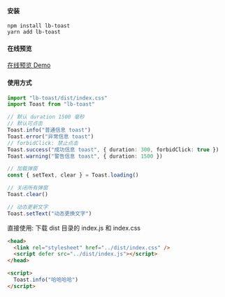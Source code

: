 #### 安装

```shell
npm install lb-toast
yarn add lb-toast
```

#### 在线预览
[在线预览 Demo](https://lb-tools.github.io/lb-toast/)

#### 使用方式

```typescript
import "lb-toast/dist/index.css"
import Toast from "lb-toast"

// 默认 duration 1500 毫秒
// 默认可点击
Toast.info("普通信息 toast")
Toast.error("异常信息 toast")
// forbidClick: 禁止点击
Toast.success("成功信息 toast", { duration: 300, forbidClick: true })
Toast.warning("警告信息 toast", { duration: 1500 })

// 加载弹窗
const { setText, clear } = Toast.loading()

// 关闭所有弹窗
Toast.clear()

// 动态更新文字
Toast.setText("动态更换文字")
```

直接使用: 下载 dist 目录的 index.js 和 index.css

```html
<head>
  <link rel="stylesheet" href="../dist/index.css" />
  <script defer src="../dist/index.js"></script>
</head>

<script>
  Toast.info("哈哈哈哈")
</script>
```

